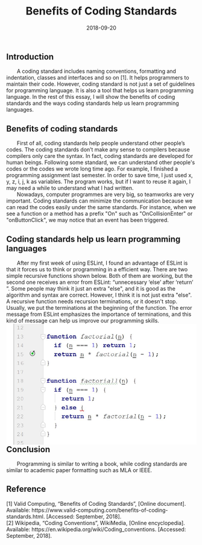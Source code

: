 ﻿---
layout: essay
type: essay
title: Benefits of Coding Standards
# All dates must be YYYY-MM-DD format!
date: 2018-09-20
labels:
  - Coding Standards
  - Javascript
---

<h2>Introduction  </h2>
<div style="text-indent:2em">
A coding standard includes naming conventions, formatting and indentation, classes and interfaces and so on [1].
It helps programmers to maintain their code. However, coding standard is not just a set of guidelines for programming 
language. It is also a tool that helps us learn programming language. In the rest of this essay, I will show the 
benefits of coding standards and  the ways coding standards help us learn programming languages.
</div>



<h2>Benefits of coding standards  </h2>
<div style="text-indent:2em">
	First of all, coding standards help people understand other people’s codes. The coding standards don’t make any sense
  to compilers because compilers only care the syntax. In fact, coding standards are developed for human beings. Following some standard, we can understand other people's codes or the codes we wrote long time ago. For example, I finished a programming assignment last semester. In order to save time, I just used x, y, z, i, j, k as variables. The program works, but if I want to reuse it again, I may need a while to understand what I had written. 
</div>
<div style="text-indent:2em">	
  Nowadays, computer programmes are very big, so teamworks are very important. Coding standards can minimize the communication because we can read the codes easily under the same standards. For instance, when we see a function or a method has a prefix "On" such as "OnCollisionEnter" or "onButtonClick", we may notice that an event has been triggered.  
	
</div>	

<h2>Coding standards help us learn programming languages  </h2>
<div style="text-indent:2em">  
After my first week of using ESLint, I found an advantage of ESLint is that it forces us to think or programming in a
efficient way. There are two simple recursive functions shown below. Both of them are working, but the second one receives an error from ESLint: “unnecessary ‘else’ after ‘return’ ”. 
  Some people may think it just an extra "else", and it is good as the algorithm and syntax are correct. However, I think it is not just
  extra "else". A recursive function needs recursion terminations, or it doesn't stop. Usually, we put the terminations at the beginning of the function. The error message from ESLint emphasizes the importance of terminations, and this kind of message can help us improve our programming skills.  
</div>	

<div>
<img class="rounded image" width = "700" length = "400"  align="right" src="../images/CodingS.JPG"></div>

<h2>Conclusion</h2>
<div style="text-indent:2em">  
	Programming is similar to writing a book, while coding standards are similar to academic paper formatting such as MLA or IEEE.  	
	
</div>

<h2>Reference</h2>
<div >  
[1]	Valid Computing, “Benefits of Coding Standards”, [Online document]. Available: https://www.valid-computing.com/benefits-of-coding-standards.html. [Accessed: September, 2018]. 
</div>
<div>
[2]	Wikipedia, “Coding Conventions”, WikiMedia, [Online encyclopedia]. Available: https://en.wikipedia.org/wiki/Coding_conventions. [Accessed: September, 2018].	
</div>
